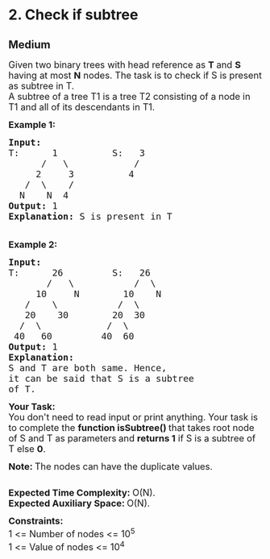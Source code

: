 # 2. Check if subtree
## Medium 
<div class="problem-statement">
                <p></p><p><span style="font-size:18px">Given two binary trees with head reference as <strong>T</strong><strong> </strong>and <strong>S</strong> having at most <strong>N</strong> nodes. The&nbsp;task is to check if S is present as subtree in T.<br>
A subtree of a tree T1 is a tree T2 consisting of a node in T1 and all of its descendants in T1.</span></p>

<p><span style="font-size:18px"><strong>Example 1:</strong></span></p>

<pre><span style="font-size:18px"><strong>Input:
</strong>T:&nbsp; &nbsp; &nbsp;&nbsp;1&nbsp; &nbsp; &nbsp; &nbsp; &nbsp; S:&nbsp; &nbsp;3
 &nbsp; &nbsp; &nbsp;/&nbsp; &nbsp;\&nbsp; &nbsp; &nbsp; &nbsp; &nbsp;   /
 &nbsp; &nbsp; 2&nbsp; &nbsp; &nbsp;3&nbsp; &nbsp; &nbsp; &nbsp;  &nbsp;4
 &nbsp; /&nbsp; \&nbsp; &nbsp; /
&nbsp; N&nbsp; &nbsp; N&nbsp; 4
<strong>Output: </strong>1 
<strong>Explanation:</strong> S is present in T<strong>
</strong>
</span></pre>

<p><span style="font-size:18px"><strong>Example 2:</strong></span></p>

<pre><span style="font-size:18px"><strong>Input:
</strong>T:&nbsp; &nbsp; &nbsp; 26&nbsp; &nbsp; &nbsp;   &nbsp;S: &nbsp; 26
 &nbsp; &nbsp; &nbsp;&nbsp;/&nbsp; &nbsp;\&nbsp; &nbsp;      &nbsp; /&nbsp; \
 &nbsp; &nbsp; 10&nbsp; &nbsp; &nbsp;N&nbsp; &nbsp;     10&nbsp; &nbsp;&nbsp;N
 &nbsp; /&nbsp; &nbsp; \&nbsp; &nbsp; &nbsp; &nbsp;    /&nbsp;&nbsp;\
 &nbsp;&nbsp;20&nbsp; &nbsp; 30&nbsp; &nbsp; &nbsp; &nbsp;&nbsp;20&nbsp; 30
 &nbsp;/&nbsp; \&nbsp; &nbsp; &nbsp; &nbsp; &nbsp;   /&nbsp; \
 40&nbsp; &nbsp;60&nbsp; &nbsp; &nbsp; &nbsp;  40&nbsp;&nbsp;60
<strong>Output: </strong>1 
<strong>Explanation: </strong>
S and T are both same. Hence, 
it can be said that S is a subtree 
of T.
</span></pre>

<p><span style="font-size:18px"><strong>Your Task:</strong><br>
You don't need to read input or print anything. Your task is to complete the <strong>function isSubtree()&nbsp;</strong>that takes root&nbsp;node of S and T as parameters<strong> </strong>and <strong>returns 1</strong> if&nbsp;S is a subtree of T else <strong>0</strong>.</span></p>

<p><span style="font-size:18px"><strong>Note:&nbsp;</strong>The nodes can&nbsp;have the duplicate values.</span></p>

<p><br>
<span style="font-size:18px"><strong>Expected Time Complexity:&nbsp;</strong>O(N).<br>
<strong>Expected Auxiliary Space:&nbsp;</strong>O(N).</span></p>

<p><span style="font-size:18px"><strong>Constraints:</strong><br>
1 &lt;= Number of nodes &lt;= 10<sup>5</sup><br>
1 &lt;= Value of nodes &lt;= 10<sup>4</sup></span><br>
&nbsp;</p>
 <p></p>
            </div>